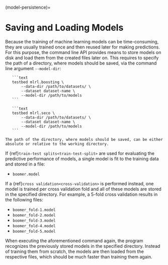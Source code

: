 (model-persistence)=

# Saving and Loading Models

Because the training of machine learning models can be time-consuming, they are usually trained once and then reused later for making predictions. For this purpose, the command line API provides means to store models on disk and load them from the created files later on. This requires to specify the path of a directory, where models should be saved, via the command line argument `--model-dir`:

````{tab} BOOMER
   ```text
   testbed mlrl.boosting \
       --data-dir /path/to/datasets/ \
       --dataset dataset-name \
       --model-dir /path/to/models
   ```
````

````{tab} SeCo
   ```text
   testbed mlrl.seco \
       --data-dir /path/to/datasets/ \
       --dataset dataset-name \
       --model-dir /path/to/models
   ```
````

```{note}
The path of the directory, where models should be saved, can be either absolute or relative to the working directory.
```

If {ref}`train-test splits<train-test-split>` are used for evaluating the predictive performance of models, a single model is fit to the training data and stored in a file:

- `boomer.model`

If a {ref}`cross validation<cross-validation>` is performed instead, one model is trained per cross validation fold and all of these models are stored in the specified directory. For example, a 5-fold cross validation results in the following files:

- `boomer_fold-1.model`
- `boomer_fold-2.model`
- `boomer_fold-3.model`
- `boomer_fold-4.model`
- `boomer_fold-5.model`

When executing the aforementioned command again, the program recognizes the previously stored models in the specified directory. Instead of training them from scratch, the models are then loaded from the respective files, which should be much faster than training them again.
